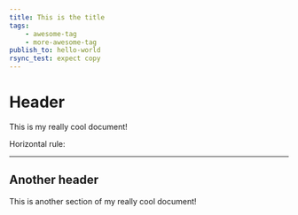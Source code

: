 ```yaml
---
title: This is the title
tags:
    - awesome-tag
    - more-awesome-tag
publish_to: hello-world
rsync_test: expect copy
---
```


# Header

This is my really cool document!

Horizontal rule:

---

## Another header

This is another section of my really cool document!